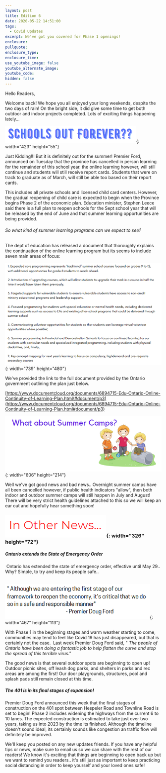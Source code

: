 ```yaml
---
layout: post
title: Edition 6
date: 2020-05-22 14:51:00
tags:
  - Covid Updates
excerpt: We've got you covered for Phase 1 openings!
enclosure:
pullquote:
enclosure_type:
enclosure_time:
use_youtube_image: false
youtube_alternate_image:
youtube_code:
hidden: false
---
```


Hello Readers,&nbsp;

Welcome back\! We hope you all enjoyed your long weekends, despite the two days of rain\! On the bright side, it did give some time to get both outdoor and indoor projects completed. Lots of exciting things happening lately…&nbsp;

![](/uploads/school.PNG){: width="423" height="55"}

Just Kidding\!\!\! But it is definitely out for the summer\! Premier Ford, announced on Tuesday that the province has cancelled in person learning for the remainder of this school year. the online learning however, will still continue and students will still receive report cards. Students that were on track to graduate as of March, will still be able too based on their report cards.&nbsp;

This includes all private schools and licensed child card centers. However, the gradual reopening of child care is expected to begin when the Province begins Phase 2 of the economic plan. Education minister, Stephen Leece said there is a full plan to reopen schools for the Sept school year that will be released by the end of June and that summer learning opportunities are being provided.&nbsp;

###### So what kind of summer learning programs can we expect to see?

The dept of education has released a document that thoroughly explains the continuation of the online learning program but its seems to include seven main areas of focus:

![](/uploads/school-ops.PNG){: width="739" height="480"}

We've provided the link to the full document provided by the Ontario government outlining the plan just below.&nbsp;

[https://www.documentcloud.org/documents/6894715-Edu-Ontario-Online-Continuity-of-Learning-Plan.html\#document/p3](https://www.documentcloud.org/documents/6894715-Edu-Ontario-Online-Continuity-of-Learning-Plan.html#document/p3)

![](/uploads/camps.PNG){: width="606" height="214"}

Well we've got good news and bad news.. Overnight summer camps have all been cancelled however, if public health indicators "allow", then both indoor and outdoor summer camps will still happen in July and August\! There will be very strict health guidelines attached to this so we will keep an ear out and hopefully hear something soon\!&nbsp;

### ![](/uploads/subtitle-1.PNG){: width="326" height="72"}

##### Ontario extends the State of Emergency Order&nbsp;

&nbsp;Ontario has extended the state of emergency order, effective until May 29.. Why? Simple, to try and keep its people safe..&nbsp;

&nbsp; &nbsp; &nbsp; &nbsp; &nbsp; &nbsp; &nbsp; &nbsp; &nbsp; &nbsp; &nbsp; &nbsp; &nbsp; &nbsp;&nbsp;![](/uploads/quote.PNG){: width="467" height="113"}

With Phase 1 in the beginning stages and warm weather starting to come, communities may tend to feel like Covid 19 has just disappeared, but that is certainly not the case.&nbsp; Last week Premier Doug Ford said, " *The people of Ontario have been doing a fantastic job to help flatten the curve and stop the spread of this terrible virus."*&nbsp;

The good news is that several outdoor spots are beginning to open up\!&nbsp; Outdoor picnic sites, off leash dog parks, and shelters in parks and rec areas are among the first\! Our door playgrounds, structures, pool and splash pads still remain closed at this time.&nbsp;

##### The 401 is in its final stages of expansion\!&nbsp;

Premier Doug Ford announced this week that the final stages of construction on the 401 spot between Hespeler Road and Townline Road is set to begin\! Phase 2 includes widening the highways from the current 6 to 10 lanes. The expected construction is estimated to take just over two years, taking us into 2023 by the time its finished. Although the timeline doesn't sound ideal, its certainly sounds like congestion an traffic flow will definitely be improved.&nbsp;

We'll keep you posted on any new updates friends. If you have any helpful tips or news, make sure to email us so we can share with the rest of our readers\! We know it's exciting that things are beginning to open back up but we want to remind you readers.. it's still just as important to keep practicing social distancing in order to keep yourself and your loved ones safe\!&nbsp;

&nbsp;

&nbsp;